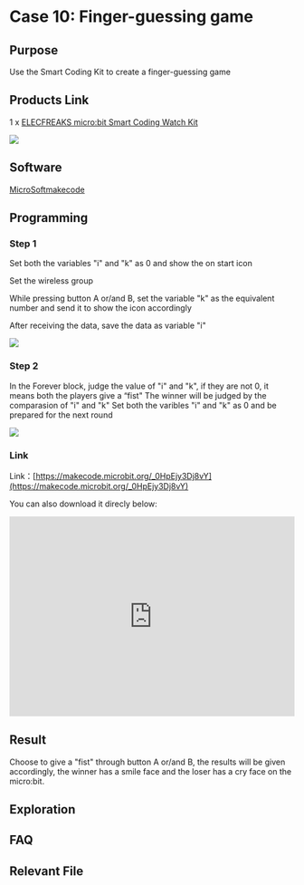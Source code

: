 # Case 10: Finger-guessing game

## Purpose

 Use the Smart Coding Kit to create a finger-guessing game

## Products Link

 1 x [ELECFREAKS micro:bit Smart Coding Watch Kit](https://www.elecfreaks.com/micro-bit-smart-coding-kit.html)


![](./images/smart_coding_kit_case_10_01.png)


## Software

[MicroSoftmakecode](https://makecode.microbit.org/#)

## Programming

### Step 1
 Set both the variables "i" and "k" as 0 and show the on start icon

 Set the wireless group

 While pressing button A or/and B,  set the variable "k" as the equivalent number and send it to show the icon accordingly

 After receiving the data, save the data as variable "i"

  ![](./images/smart_coding_kit_case_10_02.png)

### Step 2
 In the Forever block, judge the value of "i" and "k", if they are not 0, it means both the players give a “fist"
 The winner will be judged by the comparasion of "i" and "k"
 Set both the varibles "i" and "k" as 0 and be prepared for the next round 

![](./images/smart_coding_kit_case_10_03.png)




### Link
 Link：[https://makecode.microbit.org/_0HpEjy3Dj8vY](https://makecode.microbit.org/_0HpEjy3Dj8vY)

 You can also download it direcly below:

<div style="position:relative;height:0;padding-bottom:70%;overflow:hidden;"><iframe style="position:absolute;top:0;left:0;width:100%;height:100%;" src="https://makecode.microbit.org/#pub:_0HpEjy3Dj8vY" frameborder="0" sandbox="allow-popups allow-forms allow-scripts allow-same-origin"></iframe></div>  


## Result


Choose to give a "fist" through button A or/and B,  the results will be given accordingly, the winner has a smile face and the loser has a cry face on the micro:bit.





## Exploration




## FAQ




## Relevant File



